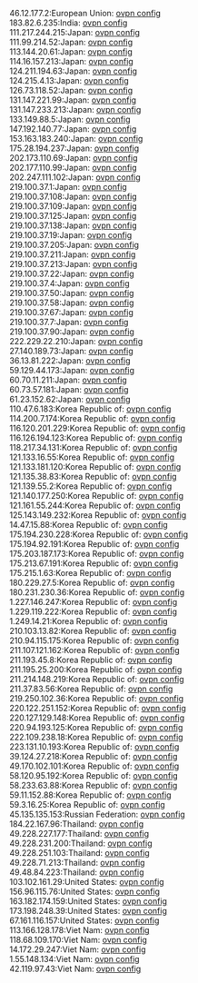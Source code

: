 46.12.177.2:European Union: [ovpn config](vpn/46_12_177_2.ovpn)  
183.82.6.235:India: [ovpn config](vpn/183_82_6_235.ovpn)  
111.217.244.215:Japan: [ovpn config](vpn/111_217_244_215.ovpn)  
111.99.214.52:Japan: [ovpn config](vpn/111_99_214_52.ovpn)  
113.144.20.61:Japan: [ovpn config](vpn/113_144_20_61.ovpn)  
114.16.157.213:Japan: [ovpn config](vpn/114_16_157_213.ovpn)  
124.211.194.63:Japan: [ovpn config](vpn/124_211_194_63.ovpn)  
124.215.4.13:Japan: [ovpn config](vpn/124_215_4_13.ovpn)  
126.73.118.52:Japan: [ovpn config](vpn/126_73_118_52.ovpn)  
131.147.221.99:Japan: [ovpn config](vpn/131_147_221_99.ovpn)  
131.147.233.213:Japan: [ovpn config](vpn/131_147_233_213.ovpn)  
133.149.88.5:Japan: [ovpn config](vpn/133_149_88_5.ovpn)  
147.192.140.77:Japan: [ovpn config](vpn/147_192_140_77.ovpn)  
153.163.183.240:Japan: [ovpn config](vpn/153_163_183_240.ovpn)  
175.28.194.237:Japan: [ovpn config](vpn/175_28_194_237.ovpn)  
202.173.110.69:Japan: [ovpn config](vpn/202_173_110_69.ovpn)  
202.177.110.99:Japan: [ovpn config](vpn/202_177_110_99.ovpn)  
202.247.111.102:Japan: [ovpn config](vpn/202_247_111_102.ovpn)  
219.100.37.1:Japan: [ovpn config](vpn/219_100_37_1.ovpn)  
219.100.37.108:Japan: [ovpn config](vpn/219_100_37_108.ovpn)  
219.100.37.109:Japan: [ovpn config](vpn/219_100_37_109.ovpn)  
219.100.37.125:Japan: [ovpn config](vpn/219_100_37_125.ovpn)  
219.100.37.138:Japan: [ovpn config](vpn/219_100_37_138.ovpn)  
219.100.37.19:Japan: [ovpn config](vpn/219_100_37_19.ovpn)  
219.100.37.205:Japan: [ovpn config](vpn/219_100_37_205.ovpn)  
219.100.37.211:Japan: [ovpn config](vpn/219_100_37_211.ovpn)  
219.100.37.213:Japan: [ovpn config](vpn/219_100_37_213.ovpn)  
219.100.37.22:Japan: [ovpn config](vpn/219_100_37_22.ovpn)  
219.100.37.4:Japan: [ovpn config](vpn/219_100_37_4.ovpn)  
219.100.37.50:Japan: [ovpn config](vpn/219_100_37_50.ovpn)  
219.100.37.58:Japan: [ovpn config](vpn/219_100_37_58.ovpn)  
219.100.37.67:Japan: [ovpn config](vpn/219_100_37_67.ovpn)  
219.100.37.7:Japan: [ovpn config](vpn/219_100_37_7.ovpn)  
219.100.37.90:Japan: [ovpn config](vpn/219_100_37_90.ovpn)  
222.229.22.210:Japan: [ovpn config](vpn/222_229_22_210.ovpn)  
27.140.189.73:Japan: [ovpn config](vpn/27_140_189_73.ovpn)  
36.13.81.222:Japan: [ovpn config](vpn/36_13_81_222.ovpn)  
59.129.44.173:Japan: [ovpn config](vpn/59_129_44_173.ovpn)  
60.70.11.211:Japan: [ovpn config](vpn/60_70_11_211.ovpn)  
60.73.57.181:Japan: [ovpn config](vpn/60_73_57_181.ovpn)  
61.23.152.62:Japan: [ovpn config](vpn/61_23_152_62.ovpn)  
110.47.6.183:Korea Republic of: [ovpn config](vpn/110_47_6_183.ovpn)  
114.200.7.174:Korea Republic of: [ovpn config](vpn/114_200_7_174.ovpn)  
116.120.201.229:Korea Republic of: [ovpn config](vpn/116_120_201_229.ovpn)  
116.126.194.123:Korea Republic of: [ovpn config](vpn/116_126_194_123.ovpn)  
118.217.34.131:Korea Republic of: [ovpn config](vpn/118_217_34_131.ovpn)  
121.133.16.55:Korea Republic of: [ovpn config](vpn/121_133_16_55.ovpn)  
121.133.181.120:Korea Republic of: [ovpn config](vpn/121_133_181_120.ovpn)  
121.135.38.83:Korea Republic of: [ovpn config](vpn/121_135_38_83.ovpn)  
121.139.55.2:Korea Republic of: [ovpn config](vpn/121_139_55_2.ovpn)  
121.140.177.250:Korea Republic of: [ovpn config](vpn/121_140_177_250.ovpn)  
121.161.55.244:Korea Republic of: [ovpn config](vpn/121_161_55_244.ovpn)  
125.143.149.232:Korea Republic of: [ovpn config](vpn/125_143_149_232.ovpn)  
14.47.15.88:Korea Republic of: [ovpn config](vpn/14_47_15_88.ovpn)  
175.194.230.228:Korea Republic of: [ovpn config](vpn/175_194_230_228.ovpn)  
175.194.92.191:Korea Republic of: [ovpn config](vpn/175_194_92_191.ovpn)  
175.203.187.173:Korea Republic of: [ovpn config](vpn/175_203_187_173.ovpn)  
175.213.67.191:Korea Republic of: [ovpn config](vpn/175_213_67_191.ovpn)  
175.215.1.63:Korea Republic of: [ovpn config](vpn/175_215_1_63.ovpn)  
180.229.27.5:Korea Republic of: [ovpn config](vpn/180_229_27_5.ovpn)  
180.231.230.36:Korea Republic of: [ovpn config](vpn/180_231_230_36.ovpn)  
1.227.146.247:Korea Republic of: [ovpn config](vpn/1_227_146_247.ovpn)  
1.229.119.222:Korea Republic of: [ovpn config](vpn/1_229_119_222.ovpn)  
1.249.14.21:Korea Republic of: [ovpn config](vpn/1_249_14_21.ovpn)  
210.103.13.82:Korea Republic of: [ovpn config](vpn/210_103_13_82.ovpn)  
210.94.115.175:Korea Republic of: [ovpn config](vpn/210_94_115_175.ovpn)  
211.107.121.162:Korea Republic of: [ovpn config](vpn/211_107_121_162.ovpn)  
211.193.45.8:Korea Republic of: [ovpn config](vpn/211_193_45_8.ovpn)  
211.195.25.200:Korea Republic of: [ovpn config](vpn/211_195_25_200.ovpn)  
211.214.148.219:Korea Republic of: [ovpn config](vpn/211_214_148_219.ovpn)  
211.37.83.56:Korea Republic of: [ovpn config](vpn/211_37_83_56.ovpn)  
219.250.102.36:Korea Republic of: [ovpn config](vpn/219_250_102_36.ovpn)  
220.122.251.152:Korea Republic of: [ovpn config](vpn/220_122_251_152.ovpn)  
220.127.129.148:Korea Republic of: [ovpn config](vpn/220_127_129_148.ovpn)  
220.94.193.125:Korea Republic of: [ovpn config](vpn/220_94_193_125.ovpn)  
222.109.238.18:Korea Republic of: [ovpn config](vpn/222_109_238_18.ovpn)  
223.131.10.193:Korea Republic of: [ovpn config](vpn/223_131_10_193.ovpn)  
39.124.27.218:Korea Republic of: [ovpn config](vpn/39_124_27_218.ovpn)  
49.170.102.101:Korea Republic of: [ovpn config](vpn/49_170_102_101.ovpn)  
58.120.95.192:Korea Republic of: [ovpn config](vpn/58_120_95_192.ovpn)  
58.233.63.88:Korea Republic of: [ovpn config](vpn/58_233_63_88.ovpn)  
59.11.152.88:Korea Republic of: [ovpn config](vpn/59_11_152_88.ovpn)  
59.3.16.25:Korea Republic of: [ovpn config](vpn/59_3_16_25.ovpn)  
45.135.135.153:Russian Federation: [ovpn config](vpn/45_135_135_153.ovpn)  
184.22.167.96:Thailand: [ovpn config](vpn/184_22_167_96.ovpn)  
49.228.227.177:Thailand: [ovpn config](vpn/49_228_227_177.ovpn)  
49.228.231.200:Thailand: [ovpn config](vpn/49_228_231_200.ovpn)  
49.228.251.103:Thailand: [ovpn config](vpn/49_228_251_103.ovpn)  
49.228.71.213:Thailand: [ovpn config](vpn/49_228_71_213.ovpn)  
49.48.84.223:Thailand: [ovpn config](vpn/49_48_84_223.ovpn)  
103.102.161.29:United States: [ovpn config](vpn/103_102_161_29.ovpn)  
156.96.115.76:United States: [ovpn config](vpn/156_96_115_76.ovpn)  
163.182.174.159:United States: [ovpn config](vpn/163_182_174_159.ovpn)  
173.198.248.39:United States: [ovpn config](vpn/173_198_248_39.ovpn)  
67.161.116.157:United States: [ovpn config](vpn/67_161_116_157.ovpn)  
113.166.128.178:Viet Nam: [ovpn config](vpn/113_166_128_178.ovpn)  
118.68.109.170:Viet Nam: [ovpn config](vpn/118_68_109_170.ovpn)  
14.172.29.247:Viet Nam: [ovpn config](vpn/14_172_29_247.ovpn)  
1.55.148.134:Viet Nam: [ovpn config](vpn/1_55_148_134.ovpn)  
42.119.97.43:Viet Nam: [ovpn config](vpn/42_119_97_43.ovpn)  
